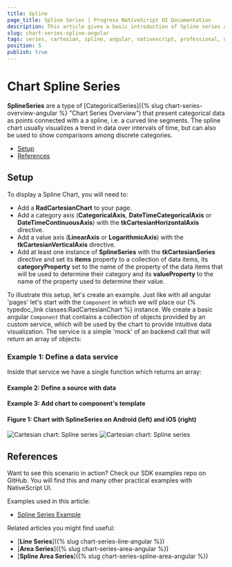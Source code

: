 ```yaml
---
title: Spline
page_title: Spline Series | Progress NativeScript UI Documentation
description: This article gives a basic introduction of Spline series and continues with a sample scenario of how Spline series are used.
slug: chart-series-spline-angular
tags: series, cartesian, spline, angular, nativescript, professional, ui
position: 5
publish: true
---
```


# Chart Spline Series

**SplineSeries** are a type of [CategoricalSeries]({% slug chart-series-overview-angular %} "Chart Series Overview") that present categorical data as points connected with a a spline, i.e. a curved line segments. The spline chart usually visualizes a trend in data over intervals of time, but can also be used to show comparisons among discrete categories.

* [Setup](#setup)
* [References](#references)

## Setup

To display a Spline Chart, you will need to:

* Add a **RadCartesianChart** to your page.
* Add a category axis (**CategoricalAxis**, **DateTimeCategoricalAxis** or **DateTimeContinuousAxis**) with the **tkCartesianHorizontalAxis** directive.
* Add a value axis (**LinearAxis** or **LogarithmicAxis**) with the **tkCartesianVerticalAxis** directive.
* Add at least one instance of **SplineSeries** with the **tkCartesianSeries** directive and set its **items** property to a collection of data items, its **categoryProperty** set to the name of the property of the data items that will be used to determine their category and its **valueProperty** to the name of the property used to determine their value.

To illustrate this setup, let's create an example. Just like with all angular 'pages' let's start with the `Component` in which we will place our {% typedoc_link classes:RadCartesianChart %} instance. We create a basic angular `Component` that contains a collection of objects provided by an custom service, which will be used by the chart to provide intuitive data visualization. The service is a simple 'mock' of an backend call that will return an array of objects:

### Example 1: Define a data service

<snippet id='chart-angular-data-service'/>

Inside that service we have a single function which returns an array:

#### Example 2: Define a source with data

<snippet id='chart-angular-categorical-source'/>

<snippet id='chart-angular-country'/>

#### Example 3: Add chart to component's template

<snippet id='chart-angular-spline-series-component'/>

<snippet id='chart-angular-spline-series'/>

#### Figure 1: Chart with SplineSeries on Android (left) and iOS (right)

![Cartesian chart: Spline series](../../../../img/ns_ui/spline_series_android.png "Spline series on Android.") ![Cartesian chart: Spline series](../../../../img/ns_ui/spline_series_ios.png "Spline series on iOS.")

## References

Want to see this scenario in action?
Check our SDK examples repo on GitHub. You will find this and many other practical examples with NativeScript UI.

Examples used in this article:

* [Spline Series Example](https://github.com/NativeScript/nativescript-ui-samples-angular/tree/master/chart/app/examples/series/line)

Related articles you might find useful:

* [**Line Series**]({% slug chart-series-line-angular %})
* [**Area Series**]({% slug chart-series-area-angular %})
* [**Spline Area Series**]({% slug chart-series-spline-area-angular %})
